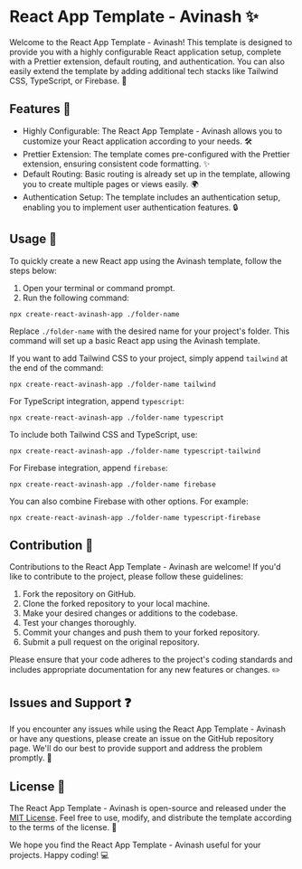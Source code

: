 # React App Template - Avinash ✨

Welcome to the React App Template - Avinash! This template is designed to provide you with a highly configurable React application setup, complete with a Prettier extension, default routing, and authentication. You can also easily extend the template by adding additional tech stacks like Tailwind CSS, TypeScript, or Firebase. 🚀

## Features 🎉

- Highly Configurable: The React App Template - Avinash allows you to customize your React application according to your needs. 🛠️
- Prettier Extension: The template comes pre-configured with the Prettier extension, ensuring consistent code formatting. ✨
- Default Routing: Basic routing is already set up in the template, allowing you to create multiple pages or views easily. 🌍
- Authentication Setup: The template includes an authentication setup, enabling you to implement user authentication features. 🔒

## Usage 🚀

To quickly create a new React app using the Avinash template, follow the steps below:

1. Open your terminal or command prompt.
2. Run the following command:

```shell
npx create-react-avinash-app ./folder-name
```

Replace `./folder-name` with the desired name for your project's folder. This command will set up a basic React app using the Avinash template.

If you want to add Tailwind CSS to your project, simply append `tailwind` at the end of the command:

```shell
npx create-react-avinash-app ./folder-name tailwind
```

For TypeScript integration, append `typescript`:

```shell
npx create-react-avinash-app ./folder-name typescript
```

To include both Tailwind CSS and TypeScript, use:

```shell
npx create-react-avinash-app ./folder-name typescript-tailwind
```

For Firebase integration, append `firebase`:

```shell
npx create-react-avinash-app ./folder-name firebase
```

You can also combine Firebase with other options. For example:

```shell
npx create-react-avinash-app ./folder-name typescript-firebase
```


## Contribution 🤝

Contributions to the React App Template - Avinash are welcome! If you'd like to contribute to the project, please follow these guidelines:

1. Fork the repository on GitHub.
2. Clone the forked repository to your local machine.
3. Make your desired changes or additions to the codebase.
4. Test your changes thoroughly.
5. Commit your changes and push them to your forked repository.
6. Submit a pull request on the original repository.

Please ensure that your code adheres to the project's coding standards and includes appropriate documentation for any new features or changes. ✏️

## Issues and Support ❓

If you encounter any issues while using the React App Template - Avinash or have any questions, please create an issue on the GitHub repository page. We'll do our best to provide support and address the problem promptly. 🤝

## License 📝

The React App Template - Avinash is open-source and released under the [MIT License](https://opensource.org/licenses/MIT). Feel free to use, modify, and distribute the template according to the terms of the license. 📜

We hope you find the React App Template - Avinash useful for your projects. Happy coding! 💻
